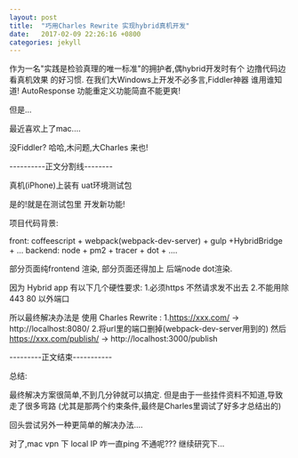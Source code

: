 ```yaml
---
layout: post
title:  "巧用Charles Rewrite 实现hybrid真机开发"
date:   2017-02-09 22:26:16 +0800
categories: jekyll 
---
```

作为一名"实践是检验真理的唯一标准"的拥护者,偶hybrid开发时有个 边撸代码边看真机效果 的好习惯.
在我们大Windows上开发不必多言,Fiddler神器 谁用谁知道! AutoResponse 功能重定义功能简直不能更爽!

但是...

最近喜欢上了mac....

没Fiddler? 哈哈,木问题,大Charles 来也!

----------正文分割线--------

真机(iPhone)上装有 uat环境测试包

是的!就是在测试包里 开发新功能!

项目代码背景: 

front:
    coffeescript + webpack(webpack-dev-server) + gulp +HybridBridge + ...
backend:
    node + pm2 + tracer + dot + ....

部分页面纯frontend 渲染, 部分页面还得加上 后端node dot渲染.

因为 Hybrid app 有以下几个硬性要求:
1.必须https 不然请求发不出去
2.不能用除443 80 以外端口

所以最终解决办法是 使用 Charles Rewrite :
1.https://xxx.com/ -> http://localhost:8080/
2.将url里的端口删掉(webpack-dev-server用到的)  然后 https://xxx.com/publish/ -> http://localhost:3000/publish

---------正文结束-----------

总结:

最终解决方案很简单,不到几分钟就可以搞定. 但是由于一些挂件资料不知道,导致走了很多弯路 (尤其是那两个约束条件,最终是Charles里调试了好多才总结出的)

回头尝试另外一种更简单的解决办法....

对了,mac vpn 下 local IP 咋一直ping 不通呢??? 继续研究下...



